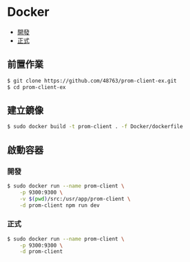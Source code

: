 # Docker

- [開發](./#開發)
- [正式](./#正式)

## 前置作業

```bash
$ git clone https://github.com/48763/prom-client-ex.git
$ cd prom-client-ex
```

## 建立鏡像

```bash
$ sudo docker build -t prom-client . -f Docker/dockerfile
```

## 啟動容器 

### 開發

```bash
$ sudo docker run --name prom-client \
    -p 9300:9300 \
    -v $(pwd)/src:/usr/app/prom-client \
    -d prom-client npm run dev
```

### 正式

```bash
$ sudo docker run --name prom-client \
    -p 9300:9300 \
    -d prom-client
```
